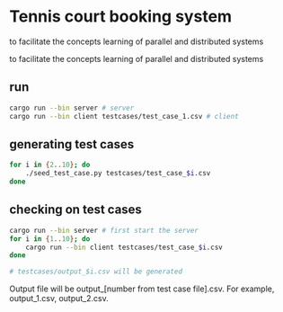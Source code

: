 # Tennis court booking system

to facilitate the concepts learning of parallel and distributed systems

to facilitate the concepts learning of parallel and distributed systems

## run

```bash
cargo run --bin server # server
cargo run --bin client testcases/test_case_1.csv # client
```

## generating test cases

```bash
for i in {2..10}; do
    ./seed_test_case.py testcases/test_case_$i.csv
done
```

## checking on test cases

```bash
cargo run --bin server # first start the server
for i in {1..10}; do
    cargo run --bin client testcases/test_case_$i.csv
done

# testcases/output_$i.csv will be generated
```

Output file will be output_[number from test case file].csv. For example, output_1.csv, output_2.csv.
